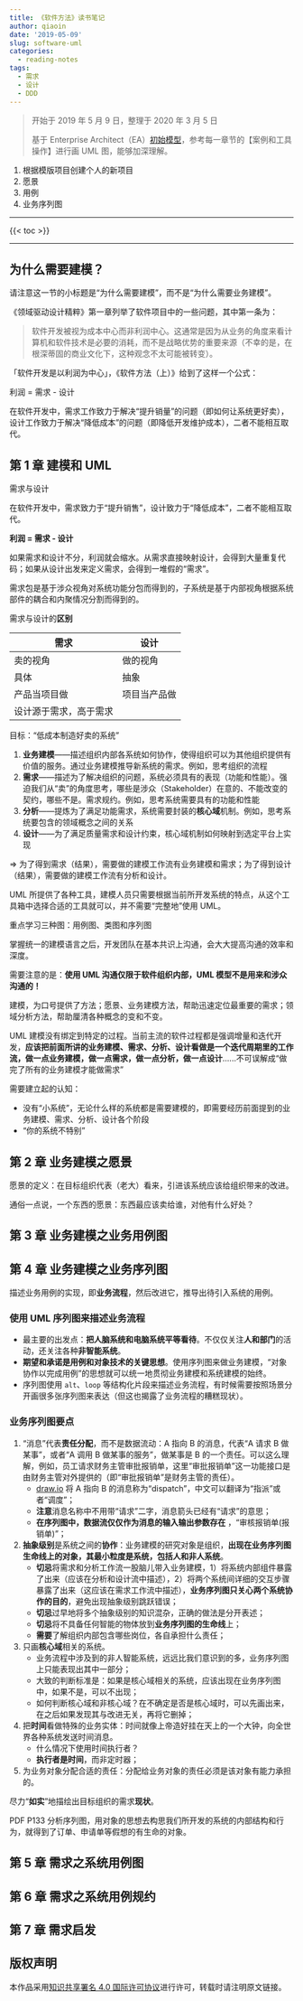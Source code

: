 ```yaml
---
title: 《软件方法》读书笔记
author: qiaoin
date: '2019-05-09'
slug: software-uml
categories:
  - reading-notes
tags:
  - 需求
  - 设计
  - DDD
---
```


> 开始于 2019 年 5 月 9 日，整理于 2020 年 3 月 5 日
>
> 基于 Enterprise Architect（EA）[初始模型](http://www.umlchina.com/training/myproject.rar)，参考每一章节的【案例和工具操作】进行画 UML 图，能够加深理解。

1. 根据模版项目创建个人的新项目
2. 愿景
3. 用例
4. 业务序列图

---

{{< toc >}}

---

## 为什么需要建模？

请注意这一节的小标题是“为什么需要建模”，而不是“为什么需要业务建模”。

《领域驱动设计精粹》第一章列举了软件项目中的一些问题，其中第一条为：

> 软件开发被视为成本中心而非利润中心。这通常是因为从业务的角度来看计算机和软件技术是必要的消耗，而不是战略优势的重要来源（不幸的是，在根深蒂固的商业文化下，这种观念不太可能被转变）。

「软件开发是以利润为中心」，《软件方法（上）》给到了这样一个公式：

利润 = 需求 - 设计

在软件开发中，需求工作致力于解决“提升销量”的问题（即如何让系统更好卖），设计工作致力于解决“降低成本”的问题（即降低开发维护成本），二者不能相互取代。

## 第 1 章 建模和 UML

需求与设计

在软件开发中，需求致力于“提升销售”，设计致力于“降低成本”，二者不能相互取代。

**利润 = 需求 -  设计**

如果需求和设计不分，利润就会缩水。从需求直接映射设计，会得到大量重复代码；如果从设计出发来定义需求，会得到一堆假的“需求”。

需求包是基于涉众视角对系统功能分包而得到的，子系统是基于内部视角根据系统部件的耦合和内聚情况分割而得到的。

需求与设计的**区别**

| 需求 | 设计 |
|---|---|
| 卖的视角 | 做的视角 |
| 具体 | 抽象 |
| 产品当项目做 | 项目当产品做 |
| 设计源于需求，高于需求 | |

目标：“低成本制造好卖的系统”

1. **业务建模**——描述组织内部各系统如何协作，使得组织可以为其他组织提供有价值的服务。通过业务建模推导新系统的需求。例如，思考组织的流程
2. **需求**——描述为了解决组织的问题，系统必须具有的表现（功能和性能）。强迫我们从“卖”的角度思考，哪些是涉众（Stakeholder）在意的、不能改变的契约，哪些不是。需求规约。例如，思考系统需要具有的功能和性能
3. **分析**——提炼为了满足功能需求，系统需要封装的**核心域**机制。例如，思考系统要包含的领域概念之间的关系
4. **设计**——为了满足质量需求和设计约束，核心域机制如何映射到选定平台上实现

=> 为了得到需求（结果），需要做的建模工作流有业务建模和需求；为了得到设计（结果），需要做的建模工作流有分析和设计。

UML 所提供了各种工具，建模人员只需要根据当前所开发系统的特点，从这个工具箱中选择合适的工具就可以，并不需要“完整地”使用 UML。

重点学习三种图：用例图、类图和序列图

掌握统一的建模语言之后，开发团队在基本共识上沟通，会大大提高沟通的效率和深度。

需要注意的是：**使用 UML 沟通仅限于软件组织内部，UML 模型不是用来和涉众沟通的！**

建模，为口号提供了方法；愿景、业务建模方法，帮助迅速定位最重要的需求；领域分析方法，帮助厘清各种概念的变和不变。

UML 建模没有绑定到特定的过程。当前主流的软件过程都是强调增量和迭代开发，**应该把前面所讲的业务建模、需求、分析、设计看做是一个迭代周期里的工作流，做一点业务建模，做一点需求，做一点分析，做一点设计**......不可误解成“做完了所有的业务建模才能做需求”

需要建立起的认知：

- 没有“小系统”，无论什么样的系统都是需要建模的，即需要经历前面提到的业务建模、需求、分析、设计各个阶段
- “你的系统不特别”


## 第 2 章 业务建模之愿景

愿景的定义：在目标组织代表（老大）看来，引进该系统应该给组织带来的改进。

通俗一点说，一个东西的愿景：东西最应该卖给谁，对他有什么好处？


## 第 3 章 业务建模之业务用例图


## 第 4 章 业务建模之业务序列图

描述业务用例的实现，即**业务流程**，然后改进它，推导出待引入系统的用例。

### 使用 UML 序列图来描述业务流程

- 最主要的出发点：**把人脑系统和电脑系统平等看待**。不仅仅关注**人和部门**的活动，还关注各种**非智能系统**。
- **期望和承诺是用例和对象技术的关键思想**。使用序列图来做业务建模，“对象协作以完成用例”的思想就可以统一地贯彻业务建模和系统建模的始终。
- 序列图使用 `alt`、`loop` 等结构化片段来描述业务流程，有时候需要按照场景分开画很多张序列图来表达（但这也揭露了业务流程的糟糕现状）。

### 业务序列图要点

1. “消息”代表**责任分配**，而不是数据流动：A 指向 B 的消息，代表“A 请求 B 做某事”，或者“A 调用 B 做某事的服务”，做某事是 B 的一个责任。可以这么理解，例如，员工请求财务主管审批报销单，这里“审批报销单”这一功能接口是由财务主管对外提供的（即“审批报销单”是财务主管的责任）。
    - [draw.io](https://www.draw.io/) 将 A 指向 B 的消息称为“dispatch”，中文可以翻译为“指派”或者“调度”；
    - **注意**消息名称中不用带“请求”二字，消息箭头已经有“请求”的意思；
    - **在序列图中，数据流仅仅作为消息的输入输出参数存在** ，“审核报销单(报销单)”；
2. **抽象级别**是系统之间的**协作**：业务建模的研究对象是组织，**出现在业务序列图生命线上的对象，其最小粒度是系统，包括人和非人系统**。
    - **切忌**将需求和分析工作流一股脑儿带入业务建模，1）将系统内部组件暴露了出来（应该在分析和设计流中描述），2）将两个系统间详细的交互步骤暴露了出来（这应该在需求工作流中描述），**业务序列图只关心两个系统协作的目的**，避免出现抽象级别跳跃错误；
    - **切忌**过早地将多个抽象级别的知识混杂，正确的做法是分开表述；
    - **切忌**将不具备任何智能的物体放到**业务序列图的生命线**上；
    - **需要**了解组织内部包含哪些岗位，各自承担什么责任；
3. 只画**核心域**相关的系统。
    - 业务流程中涉及到的非人智能系统，远远比我们意识到的多，业务序列图上只能表现出其中一部分；
    - 大致的判断标准是：如果是核心域相关的系统，应该出现在业务序列图中，如果不是，可以不出现；
    - 如何判断核心域和非核心域？在不确定是否是核心域时，可以先画出来，在之后如果发现其与改进无关，再将它删掉；
4. 把**时间**看做特殊的业务实体：时间就像上帝造好挂在天上的一个大钟，向全世界各种系统发送时间消息。
    - 什么情况下使用时间执行者？
    - **执行者是时间**，而非定时器；
5. 为业务对象分配合适的责任：分配给业务对象的责任必须是该对象有能力承担的。

尽力“**如实**”地描绘出目标组织的需求**现状**。

PDF P133 分析序列图，用对象的思想去构思我们所开发的系统的内部结构和行为，就得到了订单、申请单等假想的有生命的对象。


## 第 5 章 需求之系统用例图



## 第 6 章 需求之系统用例规约



## 第 7 章 需求启发


## 版权声明

本作品采用[知识共享署名 4.0 国际许可协议](http://creativecommons.org/licenses/by/4.0/)进行许可，转载时请注明原文链接。
